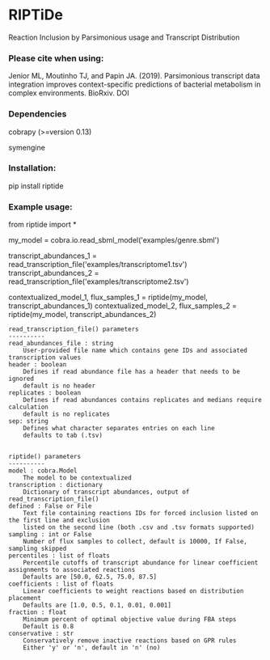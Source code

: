 RIPTiDe
=======
Reaction Inclusion by Parsimonious usage and Transcript Distribution


### Please cite when using:
Jenior ML, Moutinho TJ, and Papin JA. (2019). Parsimonious transcript data integration improves context-specific predictions of bacterial metabolism in complex environments. BioRxiv. DOI 

### Dependencies
cobrapy (>=version 0.13)

symengine

### Installation:
pip install riptide

### Example usage:
from riptide import *

my_model = cobra.io.read_sbml_model('examples/genre.sbml')

transcript_abundances_1 = read_transcription_file('examples/transcriptome1.tsv')
transcript_abundances_2 = read_transcription_file('examples/transcriptome2.tsv')

contextualized_model_1, flux_samples_1 = riptide(my_model, transcript_abundances_1)
contextualized_model_2, flux_samples_2 = riptide(my_model, transcript_abundances_2)


    read_transcription_file() parameters
    ----------
    read_abundances_file : string
        User-provided file name which contains gene IDs and associated transcription values
    header : boolean
        Defines if read abundance file has a header that needs to be ignored
        default is no header
    replicates : boolean
        Defines if read abundances contains replicates and medians require calculation
        default is no replicates
    sep: string
        Defines what character separates entries on each line
        defaults to tab (.tsv)


    riptide() parameters
    ----------
    model : cobra.Model
        The model to be contextualized
    transcription : dictionary
        Dictionary of transcript abundances, output of read_transcription_file()
    defined : False or File
        Text file containing reactions IDs for forced inclusion listed on the first line and exclusion 
        listed on the second line (both .csv and .tsv formats supported)
    sampling : int or False
        Number of flux samples to collect, default is 10000, If False, sampling skipped
    percentiles : list of floats
        Percentile cutoffs of transcript abundance for linear coefficient assignments to associated reactions
        Defaults are [50.0, 62.5, 75.0, 87.5]
    coefficients : list of floats
        Linear coefficients to weight reactions based on distribution placement
        Defaults are [1.0, 0.5, 0.1, 0.01, 0.001]
    fraction : float
        Minimum percent of optimal objective value during FBA steps
        Default is 0.8
    conservative : str
    	Conservatively remove inactive reactions based on GPR rules
    	Either 'y' or 'n', default in 'n' (no)

